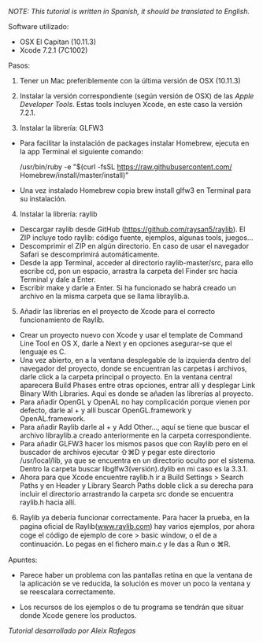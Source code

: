*NOTE: This tutorial is written in Spanish, it should be translated to English.*

Software utilizado:
- OSX El Capitan (10.11.3) 
- Xcode 7.2.1 (7C1002) 

Pasos:

1) Tener un Mac preferiblemente con la última versión de OSX (10.11.3)

2) Instalar la versión correspondiente (según versión de OSX) de las *Apple Developer Tools*. Estas tools incluyen Xcode, en este caso la versión 7.2.1. 

3) Instalar la librería: GLFW3 
- Para facilitar la instalación de packages instalar Homebrew, ejecuta en la app Terminal el siguiente comando: 
    
    /usr/bin/ruby -e "$(curl -fsSL https://raw.githubusercontent.com/ Homebrew/install/master/install)"

- Una vez instalado Homebrew copia brew install glfw3 en Terminal para su instalación.

4)  Instalar la librería: raylib
- Descargar raylib desde GitHub (https://github.com/raysan5/raylib). El ZIP incluye todo raylib: código fuente, ejemplos, algunas tools, juegos… 
- Descomprimir el ZIP en algún directorio. En caso de usar el navegador Safari se descomprimirá automáticamente. 
- Desde la app Terminal, acceder al directorio raylib-master/src, para ello escribe cd, pon un espacio, arrastra la carpeta del Finder src hacia Terminal y dale a Enter.
- Escribir make y darle a Enter. Si ha funcionado se habrá creado un archivo en la misma carpeta que se llama libraylib.a.

5) Añadir las librerías en el proyecto de Xcode para el correcto funcionamiento de Raylib. 

- Crear un proyecto nuevo con Xcode y usar el template de Command Line Tool en OS X, darle a Next y en opciones asegurar-se que el lenguaje es C.
- Una vez abierto, en a la ventana desplegable de la izquierda dentro del navegador del proyecto, donde se encuentran las carpetas i archivos, darle click a la carpeta principal o proyecto. En la ventana central aparecera Build Phases entre otras opciones, entrar allí y desplegar Link Binary With Libraries. Aquí es donde se añaden las librerías al proyecto.
- Para añadir OpenGL y OpenAL no hay complicación porque vienen por defecto, darle al + y allí buscar OpenGL.framework y OpenAL.framework. 
- Para añadir Raylib darle al + y Add Other…, aquí se tiene que buscar el archivo libraylib.a creado anteriormente en la carpeta correspondiente. 
- Para añadir GLFW3 hacer los mismos pasos que con Raylib pero en el buscador de archivos ejecutar ⇧⌘D y pegar este directorio /usr/local/lib, ya que se encuentra en un directorio oculto por el sistema. Dentro la carpeta buscar libglfw3(versión).dylib en mi caso es la 3.3.1. 
- Ahora para que Xcode encuentre raylib.h ir a Build Settings > Search Paths y en Header y Library Search Paths doble click a su derecha para incluir el directorio arrastrando la carpeta src donde se encuentra raylib.h hacia allí.

6) Raylib ya debería funcionar correctamente. Para hacer la prueba, en la pagina oﬁcial de Raylib(www.raylib.com) hay varios ejemplos, por ahora coge el código de ejemplo de core > basic window, o el de a continuación. Lo pegas en el ﬁchero main.c y le das a Run o ⌘R.

Apuntes: 

- Parece haber un problema con las pantallas retina en que la ventana de la aplicación se ve reducida, la solución es mover un poco la ventana y se reescalara correctamente. 

- Los recursos de los ejemplos o de tu programa se tendrán que situar donde Xcode genere los productos.

_Tutorial desarrollado por Aleix Rafegas_